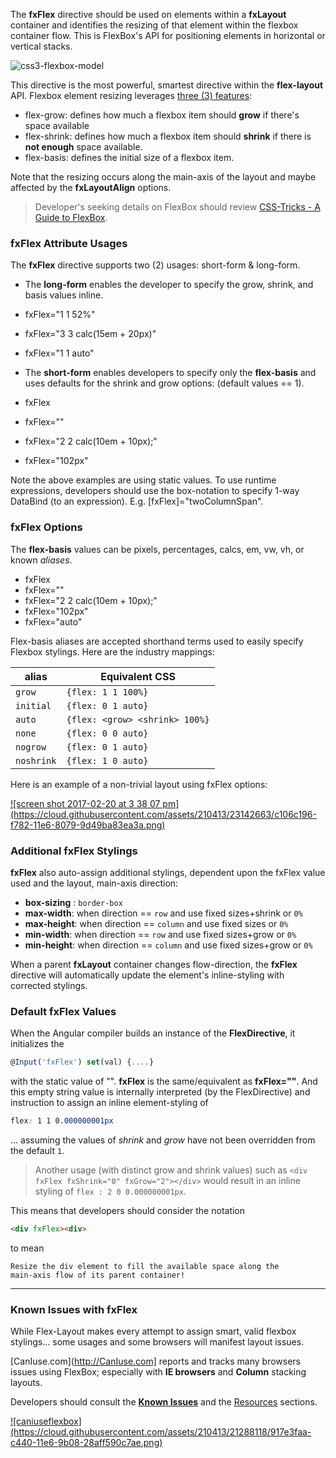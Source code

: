 The **fxFlex** directive should be used on elements within a **fxLayout** container and identifies the resizing of that element within the flexbox container flow. This is FlexBox's API for positioning elements in horizontal or vertical stacks. 

![css3-flexbox-model](https://cloud.githubusercontent.com/assets/210413/20034148/49a4fb62-a382-11e6-9822-42b90dec69be.jpg)

This directive is the most powerful, smartest directive within the **flex-layout** API. Flexbox element resizing leverages [three (3) features](http://cssreference.io/flexbox/):

* flex-grow:  defines how much a flexbox item should **grow** if there's space available
* flex-shrink: defines how much a flexbox item should **shrink** if there is **not enough** space available.
* flex-basis: defines the initial size of a flexbox item.

Note that the resizing occurs along the main-axis of the layout and maybe affected by the **fxLayoutAlign** options. 

> Developer's seeking details on FlexBox should review [CSS-Tricks - A Guide to FlexBox](https://css-tricks.com/snippets/css/a-guide-to-flexbox/).

### fxFlex Attribute Usages

The **fxFlex** directive supports two (2) usages: short-form & long-form.

*  The **long-form** enables the developer to specify the grow, shrink, and basis values inline.
  *  fxFlex="1 1 52%"
  *  fxFlex="3 3 calc(15em + 20px)"
  *  fxFlex="1 1 auto"


*  The **short-form** enables developers to specify only the **flex-basis** and uses defaults for the shrink and grow options: (default values == 1).
  *  fxFlex
  *  fxFlex=""
  *  fxFlex="2 2 calc(10em + 10px);"
  *  fxFlex="102px"

Note the above examples are using static values. To use runtime expressions, developers should use the box-notation to specify 1-way DataBind (to an expression). E.g. [fxFlex]="twoColumnSpan".

### fxFlex Options

The **flex-basis** values can be pixels, percentages, calcs, em, vw, vh, or known *aliases*.

  *  fxFlex
  *  fxFlex=""
  *  fxFlex="2 2 calc(10em + 10px);"
  *  fxFlex="102px"
  *  fxFlex="auto"


Flex-basis aliases are accepted shorthand terms used to easily specify Flexbox stylings. Here are the industry mappings:


| alias | Equivalent CSS | 
| ----- | -------------- |
|  `grow`     | `{flex: 1 1 100%}` |
|  `initial`  | `{flex: 0 1 auto}` |
|  `auto`     | `{flex: <grow> <shrink> 100%}` |
|  `none`     | `{flex: 0 0 auto}` |
|  `nogrow`   | `{flex: 0 1 auto}` |
|  `noshrink` | `{flex: 1 0 auto}` |


Here is an example of a non-trivial layout using fxFlex options:

<a href="https://tburleson-layouts-demos.firebaseapp.com/#/stackoverflow" target="_blank">
![screen shot 2017-02-20 at 3 38 07 pm](https://cloud.githubusercontent.com/assets/210413/23142663/c106c196-f782-11e6-8079-9d49ba83ea3a.png)
</a>


### Additional fxFlex Stylings

**fxFlex** also auto-assign additional stylings, dependent upon the fxFlex value used and the layout, main-axis direction:

* **box-sizing** : `border-box`
* **max-width**: when direction == `row` and use fixed sizes+shrink or `0%`
* **max-height**: when direction == `column` and use fixed sizes or `0%` 
* **min-width**: when direction == `row` and use fixed sizes+grow or `0%`
* **min-height**: when direction == `column` and use fixed sizes+grow or `0%`

When a parent **fxLayout** container changes flow-direction, the **fxFlex** directive will automatically update the element's inline-styling with corrected stylings.

### Default fxFlex Values

When the Angular compiler builds an instance of the **FlexDirective**, it initializes the 

```js
@Input('fxFlex') set(val) {....} 
```

with the static value of "". **fxFlex** is the same/equivalent as **fxFlex=""**. And this empty string value is internally interpreted (by the FlexDirective) and instruction to assign an inline element-styling of

```css
flex: 1 1 0.000000001px
```

... assuming the values of *shrink* and *grow* have not been overridden from the default `1`.

> Another usage (with distinct grow and shrink values) such as `<div fxFlex fxShrink="0" fxGrow="2"></div>`
would result in an inline styling of `flex : 2 0 0.000000001px`.

This means that developers should consider the notation 

```html
<div fxFlex><div>
```

to mean 

```console
Resize the div element to fill the available space along the 
main-axis flow of its parent container!
```


----

### Known Issues with fxFlex

While Flex-Layout makes every attempt to assign smart, valid flexbox stylings... some usages and some browsers will manifest layout issues.

[CanIuse.com](http://CanIuse.com] reports and tracks many browsers issues using FlexBox; especially with **IE browsers** and **Column** stacking layouts. 

Developers should consult the **[Known Issues](http://caniuse.com/#feat=flexbox)** and the [Resources](http://caniuse.com/#feat=flexbox) sections.

<a href="http://caniuse.com/#feat=flexbox" target="_blank">
![caniuseflexbox](https://cloud.githubusercontent.com/assets/210413/21288118/917e3faa-c440-11e6-9b08-28aff590c7ae.png)
</a>
